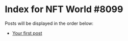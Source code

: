 # Index for NFT World #8099
Posts will be displayed in the order below:

- [Your first post](./001-first.md)

